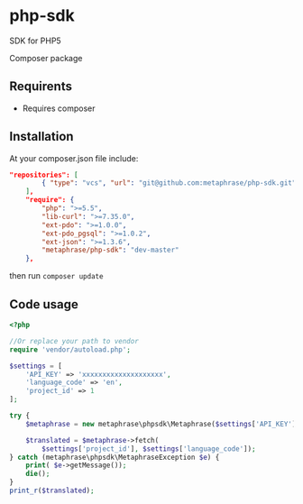 # php-sdk
SDK for PHP5

Composer package

Requirents
-----------
* Requires composer

Installation
-----------
At your composer.json file include:

```json
"repositories": [
        { "type": "vcs", "url": "git@github.com:metaphrase/php-sdk.git" }
    ],
    "require": {
        "php": ">=5.5",
        "lib-curl": ">=7.35.0",
        "ext-pdo": ">=1.0.0",
        "ext-pdo_pgsql": ">=1.0.2",
        "ext-json": ">=1.3.6",
        "metaphrase/php-sdk": "dev-master"
    },
```

then run `composer update`

Code usage
-----------

```php
<?php

//Or replace your path to vendor
require 'vendor/autoload.php';

$settings = [
    'API_KEY' => 'xxxxxxxxxxxxxxxxxxxx',
    'language_code' => 'en',
    'project_id' => 1
];

try {
    $metaphrase = new metaphrase\phpsdk\Metaphrase($settings['API_KEY']);

    $translated = $metaphrase->fetch(
        $settings['project_id'], $settings['language_code']);
} catch (metaphrase\phpsdk\MetaphraseException $e) {
    print( $e->getMessage());
    die();
}
print_r($translated);
```

